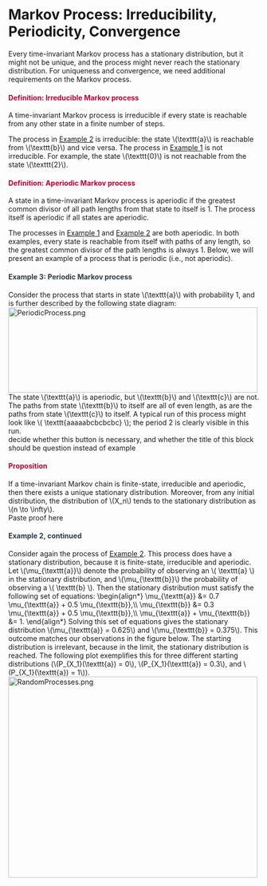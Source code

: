 # Markov Process: Irreducibility, Periodicity, Convergence

<p>Every time-invariant Markov process has a stationary distribution, but it might not be unique, and the process might never reach the stationary distribution. For uniqueness and convergence, we need additional requirements on the Markov process.</p>
<div class="content-box pad-box-mini border border-trbl border-round">
<h4 style="color: #bc0031;"><strong>Definition: Irreducible Markov process</strong></h4>
A time-invariant Markov process is irreducible if every state is reachable from any other state in a finite number of steps.</div>
<p>The process in <a title="Markov Processes: Time Invariance, Finite State" href="https://canvas.uva.nl/courses/2205/pages/markov-process-time-invariance-finite-state-transition-matrix#example2" data-api-endpoint="https://canvas.uva.nl/api/v1/courses/2205/pages/markov-process-time-invariance-finite-state-transition-matrix%23example2" data-api-returntype="Page">Example 2</a> is irreducible: the state \(\texttt{a}\) is reachable from \(\texttt{b}\) and vice versa. The process in <a title="Markov Processes: Time Invariance, Finite State" href="https://canvas.uva.nl/courses/2205/pages/markov-process-time-invariance-finite-state-transition-matrix#example1" data-api-endpoint="https://canvas.uva.nl/api/v1/courses/2205/pages/markov-process-time-invariance-finite-state-transition-matrix%23example1" data-api-returntype="Page">Example 1</a> is not irreducible. For example, the state \(\texttt{0}\) is not reachable from the state \(\texttt{2}\).</p>
<div class="content-box pad-box-mini border border-trbl border-round">
<h4 style="color: #bc0031;"><strong>Definition: Aperiodic Markov process</strong></h4>
A state in a time-invariant Markov process is aperiodic if the greatest common divisor of all path lengths from that state to itself is 1. The process itself is aperiodic if all states are aperiodic.</div>
<p>The processes in <a title="Markov Processes: Time Invariance, Finite State" href="https://canvas.uva.nl/courses/2205/pages/markov-process-time-invariance-finite-state-transition-matrix#example1" data-api-endpoint="https://canvas.uva.nl/api/v1/courses/2205/pages/markov-process-time-invariance-finite-state-transition-matrix%23example1" data-api-returntype="Page">Example 1</a> and <a title="Markov Processes: Time Invariance, Finite State" href="https://canvas.uva.nl/courses/2205/pages/markov-process-time-invariance-finite-state-transition-matrix#example2" data-api-endpoint="https://canvas.uva.nl/api/v1/courses/2205/pages/markov-process-time-invariance-finite-state-transition-matrix%23example2" data-api-returntype="Page">Example 2</a> are both aperiodic. In both examples, every state is reachable from itself with paths of any length, so the greatest common divisor of the path lengths is always 1. Below, we will present an example of a process that is periodic (i.e., not aperiodic).</p>
<div class="content-box pad-box-mini border border-trbl border-round">
<h4 id="example3" style="color: #2d3b45;"><strong>Example 3: Periodic Markov process</strong></h4>
Consider the process that starts in state \(\texttt{a}\) with probability 1, and is further described by the following state diagram:<br><img src="https://canvas.uva.nl/courses/2205/files/414042/preview?verifier=fistTwRYs0xnRLQMTPNWj76vWoldJoLljLGmbFnh" alt="PeriodicProcess.png" width="500" height="171" data-api-endpoint="https://canvas.uva.nl/api/v1/courses/2205/files/414042" data-api-returntype="File"><br>The state \(\texttt{a}\) is aperiodic, but \(\texttt{b}\) and \(\texttt{c}\) are not. The paths from state \(\texttt{b}\) to itself are all of even length, as are the paths from state \(\texttt{c}\) to itself. A typical run of this process might look like \( \texttt{aaaaabcbcbcbc} \); the period 2 is clearly visible in this run.
<div id="group11" style="">
<div class="content-box">decide whether this button is necessary, and whether the title of this block should be question instead of example</div>
</div>
</div>
<div class="content-box pad-box-mini border border-trbl border-round">
<h4 style="color: #bc0031;"><strong>Proposition</strong></h4>
If a time-invariant Markov chain is finite-state, irreducible and aperiodic, then there exists a unique stationary distribution. Moreover, from any initial distribution, the distribution of \(X_n\) tends to the stationary distribution as \(n \to \infty\).
<div id="group13" style="">
<div class="content-box">Paste proof here</div>
</div>
</div>
<div class="content-box pad-box-mini border border-trbl border-round">
<h4 style="color: #2d3b45;"><strong>Example 2, continued</strong></h4>
Consider again the process of <a title="Markov Processes: Time Invariance, Finite State" href="https://canvas.uva.nl/courses/2205/pages/markov-process-time-invariance-finite-state-transition-matrix#example2" data-api-endpoint="https://canvas.uva.nl/api/v1/courses/2205/pages/markov-process-time-invariance-finite-state-transition-matrix%23example2" data-api-returntype="Page">Example 2</a>. This process does have a stationary distribution, because it is finite-state, irreducible and aperiodic. Let \(\mu_{\texttt{a}}\) denote the probability of observing an \( \texttt{a} \) in the stationary distribution, and \(\mu_{\texttt{b}}\) the probability of observing a \( \texttt{b} \). Then the stationary distribution must satisfy the following set of equations: \begin{align*} \mu_{\texttt{a}} &amp;= 0.7 \mu_{\texttt{a}} + 0.5 \mu_{\texttt{b}},\\ \mu_{\texttt{b}} &amp;= 0.3 \mu_{\texttt{a}} + 0.5 \mu_{\texttt{b}},\\ \mu_{\texttt{a}} + \mu_{\texttt{b}} &amp;= 1. \end{align*} Solving this set of equations gives the stationary distribution \(\mu_{\texttt{a}} = 0.625\) and \(\mu_{\texttt{b}} = 0.375\). This outcome matches our observations in the figure below. The starting distribution is irrelevant, because in the limit, the stationary distribution is reached. The following plot exemplifies this for three different starting distributions (\(P_{X_1}(\texttt{a}) = 0\), \(P_{X_1}(\texttt{a}) = 0.3\), and \(P_{X_1}(\texttt{a}) = 1\)).<br><img src="https://canvas.uva.nl/courses/2205/files/413834/preview?verifier=vLAxi2qrKRG7zD7ArD0hyCZpHeNiFxckY59S5ULQ" alt="RandomProcesses.png" width="500" height="403" data-api-endpoint="https://canvas.uva.nl/api/v1/courses/2205/files/413834" data-api-returntype="File">
</div>
